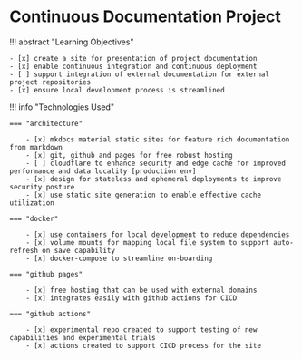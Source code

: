 # Continuous Documentation Project

!!! abstract "Learning Objectives"

    - [x] create a site for presentation of project documentation
    - [x] enable continuous integration and continuous deployment
    - [ ] support integration of external documentation for external project repositories
    - [x] ensure local development process is streamlined

!!! info "Technologies Used"

    === "architecture"

        - [x] mkdocs material static sites for feature rich documentation from markdown
        - [x] git, github and pages for free robust hosting
        - [ ] cloudflare to enhance security and edge cache for improved performance and data locality [production env]
        - [x] design for stateless and ephemeral deployments to improve security posture  
        - [x] use static site generation to enable effective cache utilization

    === "docker"

        - [x] use containers for local development to reduce dependencies
        - [x] volume mounts for mapping local file system to support auto-refresh on save capability
        - [x] docker-compose to streamline on-boarding

    === "github pages"

        - [x] free hosting that can be used with external domains
        - [x] integrates easily with github actions for CICD

    === "github actions"

        - [x] experimental repo created to support testing of new capabilities and experimental trials
        - [x] actions created to support CICD process for the site
